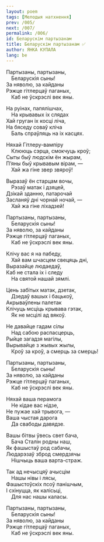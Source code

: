 ```yaml
---
layout: poem
tags: [Мелодыя натхнення]
prev: /005/
next: /007/
permalink: /006/
id: Беларускім партызанам
title: Беларускім партызанам ✅
author: ЯНКА КУПАЛА
lang: be
---
```



Партызаны, партызаны,  
 Беларускія сыны!  
За няволю, за кайданы  
Рэжце гітлерцаў паганых,  
 Каб не ўскрэслі век яны.

На руінах, папялішчах,  
 На крывавых іх слядах  
Хай груган іх косці ліча,  
На бяседу соваў кліча  
 Баль спраўляць на іх касцях.

 
Няхай Гітлеру-вампіру  
 Клююць сэрца, смокчуць кроў;  
Сыты быў людскім ён жырам,  
П’яны быў крывавым вірам, —  
 Хай жа гіне звер звяроў! 

Выразаў ён старцам вочы,  
 Рэзаў матак і дзяцей,  
Дзікай зданню, патарочай  
Засланяў дні чорнай ночай, —  
 Хай жа гіне ліхадзей!

Партызаны, партызаны,  
 Беларускія сыны!  
За няволю, за кайданы  
Рэжце гітлерцаў паганых,  
 Каб не ўскрэслі век яны.

Клічу вас я на пабеду,  
 Хай вам шчасцем свецяць дні,  
Выразайце людаедаў,  
Каб не стала іх і следу  
 На святой нашай зямлі.

Цень забітых матак, дзетак,  
 Дзедаў вашых і бацькоў,  
Акрываўлены палетак  
Клічуць мсціць крывава гэтак,  
 Як не мсцілі ад вякоў.  
 
Не давайце гадам сілы  
 Над сабою распасцерць,  
Рыйце загадзя магілы,  
Вырывайце з жывых жылы,  
 Кроў за кроў, а смерць за смерць!

Партызаны, партызаны,  
 Беларускія сыны!  
За няволю, за кайданы  
Рэжце гітлерцаў паганых,  
 Каб не ўскрэслі век яны.

Няхай ваша перамога  
 Не кідае вас нідзе,  
Не пужае хай трывога, —  
Ваша чыстая дарога  
 Да свабоды давядзе.

Вашы бітвы ўвесь свет бача,  
 Бача Сталін родны наш,  
Як фашыстаў род сабачы,  
Людарэзаў зброд смердзячы  
 Нішчыць ваша варта-страж.

Так ад нечысцяў ачысцім  
 Нашы нівы і лясы,  
Фашыстоўскіх псоў панішчым,  
І схінуцца, як калісьці,  
 Для нас нашы каласы.

Партызаны, партызаны,  
 Беларускія сыны!  
За няволю, за кайданы  
Рэжце гітлерцаў паганых,  
 Каб не ўскрэслі век яны.